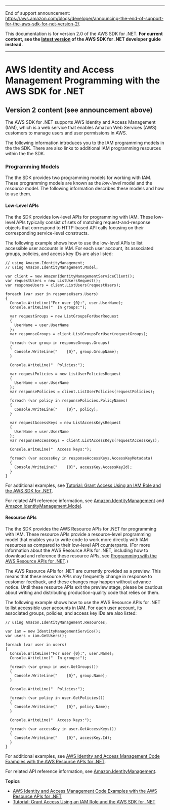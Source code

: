 --------

End of support announcement: [https://aws\.amazon\.com/blogs/developer/announcing\-the\-end\-of\-support\-for\-the\-aws\-sdk\-for\-net\-version\-2/](https://aws.amazon.com/blogs/developer/announcing-the-end-of-support-for-the-aws-sdk-for-net-version-2/)\.

 This documentation is for version 2\.0 of the AWS SDK for \.NET\. **For current content, see the [latest version](https://docs.aws.amazon.com/sdk-for-net/latest/developer-guide) of the AWS SDK for \.NET developer guide instead\.**

--------

# AWS Identity and Access Management Programming with the AWS SDK for \.NET<a name="iam-apis-intro"></a>

## Version 2 content \(see announcement above\)<a name="w3aac13c17b3b1"></a>

The AWS SDK for \.NET supports AWS Identity and Access Management \(IAM\), which is a web service that enables Amazon Web Services \(AWS\) customers to manage users and user permissions in AWS\.

The following information introduces you to the IAM programming models in the the SDK\. There are also links to additional IAM programming resources within the the SDK\.

### Programming Models<a name="iam-apis-intro-models"></a>

The the SDK provides two programming models for working with IAM\. These programming models are known as the *low\-level* model and the *resource* model\. The following information describes these models and how to use them\.

#### Low\-Level APIs<a name="iam-apis-intro-low-level"></a>

The the SDK provides low\-level APIs for programming with IAM\. These low\-level APIs typically consist of sets of matching request\-and\-response objects that correspond to HTTP\-based API calls focusing on their corresponding service\-level constructs\.

The following example shows how to use the low\-level APIs to list accessible user accounts in IAM\. For each user account, its associated groups, policies, and access key IDs are also listed:

```
// using Amazon.IdentityManagement;
// using Amazon.IdentityManagement.Model;

var client = new AmazonIdentityManagementServiceClient();
var requestUsers = new ListUsersRequest();
var responseUsers = client.ListUsers(requestUsers);

foreach (var user in responseUsers.Users)
{
  Console.WriteLine("For user {0}:", user.UserName);
  Console.WriteLine("  In groups:");

  var requestGroups = new ListGroupsForUserRequest
  {
    UserName = user.UserName
  };
  var responseGroups = client.ListGroupsForUser(requestGroups);

  foreach (var group in responseGroups.Groups)
  {
    Console.WriteLine("    {0}", group.GroupName);
  }

  Console.WriteLine("  Policies:");

  var requestPolicies = new ListUserPoliciesRequest
  {
    UserName = user.UserName
  };
  var responsePolicies = client.ListUserPolicies(requestPolicies);

  foreach (var policy in responsePolicies.PolicyNames)
  {
    Console.WriteLine("    {0}", policy);
  }

  var requestAccessKeys = new ListAccessKeysRequest
  {
    UserName = user.UserName
  };
  var responseAccessKeys = client.ListAccessKeys(requestAccessKeys);

  Console.WriteLine("  Access keys:");

  foreach (var accessKey in responseAccessKeys.AccessKeyMetadata)
  {
    Console.WriteLine("    {0}", accessKey.AccessKeyId);
  }
}
```

For additional examples, see [Tutorial: Grant Access Using an IAM Role and the AWS SDK for \.NET](net-dg-hosm.md#net-dg-roles)\.

For related API reference information, see [Amazon\.IdentityManagement](https://docs.aws.amazon.com/sdkfornet/latest/apidocs/NIAMNET45.html) and [Amazon\.IdentityManagement\.Model](https://docs.aws.amazon.com/sdkfornet/latest/apidocs/NIAMNET45.html)\.

#### Resource APIs<a name="iam-apis-intro-resource-level"></a>

The the SDK provides the AWS Resource APIs for \.NET for programming with IAM\. These resource APIs provide a resource\-level programming model that enables you to write code to work more directly with IAM resources as compared to their low\-level API counterparts\. \(For more information about the AWS Resource APIs for \.NET, including how to download and reference these resource APIs, see [Programming with the AWS Resource APIs for \.NET](resource-level-apis-intro.md)\.\)

The AWS Resource APIs for \.NET are currently provided as a preview\. This means that these resource APIs may frequently change in response to customer feedback, and these changes may happen without advance notice\. Until these resource APIs exit the preview stage, please be cautious about writing and distributing production\-quality code that relies on them\.

The following example shows how to use the AWS Resource APIs for \.NET to list accessible user accounts in IAM\. For each user account, its associated groups, policies, and access key IDs are also listed:

```
// using Amazon.IdentityManagement.Resources;

var iam = new IdentityManagementService();  
var users = iam.GetUsers();

foreach (var user in users)
{
  Console.WriteLine("For user {0}:", user.Name);
  Console.WriteLine("  In groups:");

  foreach (var group in user.GetGroups()) 
  {
    Console.WriteLine("    {0}", group.Name);
  }

  Console.WriteLine("  Policies:");

  foreach (var policy in user.GetPolicies())
  {
    Console.WriteLine("    {0}", policy.Name);
  }

  Console.WriteLine("  Access keys:");

  foreach (var accessKey in user.GetAccessKeys())
  {
    Console.WriteLine("    {0}", accessKey.Id);
  }
}
```

For additional examples, see [AWS Identity and Access Management Code Examples with the AWS Resource APIs for \.NET](iam-resource-api-examples.md)\.

For related API reference information, see [Amazon\.IdentityManagement](https://docs.aws.amazon.com/sdkfornet/latest/apidocs/NIAMNET45.html)\.

**Topics**
+ [AWS Identity and Access Management Code Examples with the AWS Resource APIs for \.NET](iam-resource-api-examples.md)
+ [Tutorial: Grant Access Using an IAM Role and the AWS SDK for \.NET](net-dg-hosm.md)